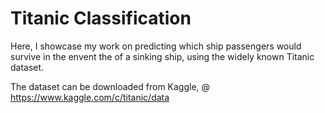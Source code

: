 # Titanic Classification

Here, I showcase my work on predicting which ship passengers would survive in the envent the of a sinking ship, using the widely known Titanic dataset.

The dataset can be downloaded from Kaggle, @ https://www.kaggle.com/c/titanic/data
